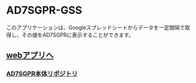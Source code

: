 # AD7SGPR-GSS
このアプリケーションは、Googleスプレッドシートからデータを一定間隔で取得し、その値をAD7SGPRに表示することができます。

## [webアプリへ](https://bit-trade-one.github.io/AD7SGPR-GSS/)

### [AD7SGPR本体リポジトリ](https://github.com/bit-trade-one/AD7SGPR) 
